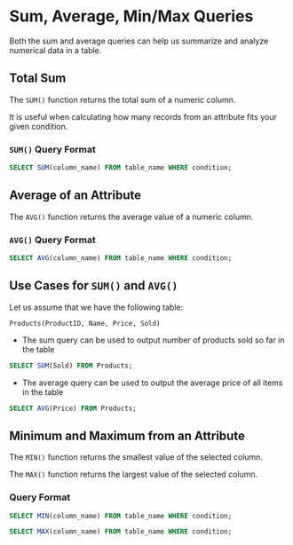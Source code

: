 # Sum, Average, Min/Max Queries

Both the sum and average queries can help us summarize and analyze numerical data in a table.

## Total Sum

The `SUM()` function returns the total sum of a numeric column.

It is useful when calculating how many records from an attribute fits your given condition.

### `SUM()` Query Format

```sql
SELECT SUM(column_name) FROM table_name WHERE condition;
```

## Average of an Attribute

The `AVG()` function returns the average value of a numeric column.

### `AVG()` Query Format

```sql
SELECT AVG(column_name) FROM table_name WHERE condition;
```

## Use Cases for `SUM()` and `AVG()`

Let us assume that we have the following table:

`Products(ProductID, Name, Price, Sold)`

* The sum query can be used to output number of products sold so far in the table

```sql
SELECT SUM(Sold) FROM Products;
```

* The average query can be used to output the average price of all items in the table

```sql
SELECT AVG(Price) FROM Products;
```

## Minimum  and Maximum  from an Attribute

The `MIN()` function returns the smallest value of the selected column.

The `MAX()` function returns the largest value of the selected column.

### Query Format

```sql
SELECT MIN(column_name) FROM table_name WHERE condition;

SELECT MAX(column_name) FROM table_name WHERE condition;
```

